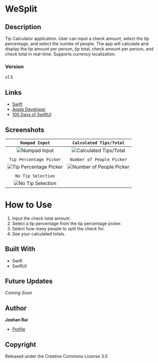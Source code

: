 # WeSplit

## Description
Tip Calculator application. User can input a check amount, select the tip percentage, and select the numbe of people. The app will calculate and display the tip amount per person, tip total, check amount per person, and check total in real-time. Supports currency localization.

### Version
v1.5

## Links
- [Swift](<https://www.swift.org/> "Swift")
- [Apple Developer](<https://developer.apple.com/> "Apple Developer")
- [100 Days of SwiftUI](<https://www.hackingwithswift.com/100/swiftui> "100 Days of SwiftUI")

## Screenshots
| `Numpad Input` | `Calculated Tips/Total` |
| :-: | :-: |
| <div><img height="relative" alt="Numpad Input" src="https://media.discordapp.net/attachments/945767772078624779/945767811484090388/numpad.png?width=377&height=670"/></div> | <div><img height="relative" alt="Calculated Tips/Total" src="https://media.discordapp.net/attachments/945767772078624779/945767810938839040/calculated.png?width=377&height=670"/></div> |
|  |  |
| `Tip Percentage Picker` | `Number of People Picker` |
| <div><img height="relative" alt="Tip Percentage Picker" src="https://media.discordapp.net/attachments/945767772078624779/945767812062916628/tip-percent.png?width=377&height=670"/></div> | <div><img height="relative" alt="Number of People Picker" src="https://media.discordapp.net/attachments/945767772078624779/945767811786113084/num-people.png?width=377&height=670"/></div> |
|  |  |
| `No Tip Selection` | 
| <div><img height="relative" alt="No Tip Selection" src="https://media.discordapp.net/attachments/945767772078624779/945767811274395708/no-tip.png?width=377&height=670"/></div> |

# How to Use
1. Input the check total amount.
2. Select a tip percentage from the tip percentage picker.
3. Select how many people to split the check for.
4. See your calculated totals.

## Built With
- Swift
- SwiftUI

## Future Updates
*Coming Soon*

## Author
**Joshan Rai**
- [Profile](https://github.com/pradheon "Joshan Rai (Pradheon)")

## Copyright
Released under the Creative Commons License 3.0
